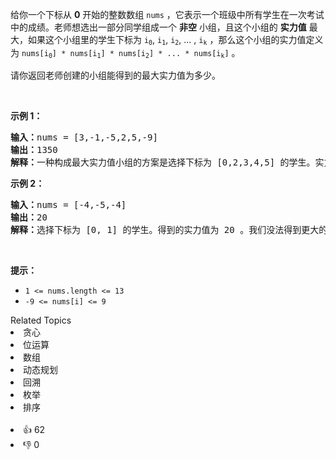 <p>给你一个下标从 <strong>0</strong>&nbsp;开始的整数数组&nbsp;<code>nums</code>&nbsp;，它表示一个班级中所有学生在一次考试中的成绩。老师想选出一部分同学组成一个 <strong>非空</strong>&nbsp;小组，且这个小组的 <strong>实力值</strong>&nbsp;最大，如果这个小组里的学生下标为&nbsp;<code>i<sub>0</sub></code>, <code>i<sub>1</sub></code>, <code>i<sub>2</sub></code>, ... , <code>i<sub>k</sub></code>&nbsp;，那么这个小组的实力值定义为&nbsp;<code>nums[i<sub>0</sub>] * nums[i<sub>1</sub>] * nums[i<sub>2</sub>] * ... * nums[i<sub>k</sub>​]</code>&nbsp;。</p>

<p>请你返回老师创建的小组能得到的最大实力值为多少。</p>

<p>&nbsp;</p>

<p><strong>示例 1：</strong></p>

<pre><b>输入：</b>nums = [3,-1,-5,2,5,-9]
<strong>输出：</strong>1350
<b>解释：</b>一种构成最大实力值小组的方案是选择下标为 [0,2,3,4,5] 的学生。实力值为 3 * (-5) * 2 * 5 * (-9) = 1350 ，这是可以得到的最大实力值。
</pre>

<p><strong>示例 2：</strong></p>

<pre><b>输入：</b>nums = [-4,-5,-4]
<b>输出：</b>20
<b>解释：</b>选择下标为 [0, 1] 的学生。得到的实力值为 20 。我们没法得到更大的实力值。
</pre>

<p>&nbsp;</p>

<p><strong>提示：</strong></p>

<ul> 
 <li><code>1 &lt;= nums.length &lt;= 13</code></li> 
 <li><code>-9 &lt;= nums[i] &lt;= 9</code></li> 
</ul>

<div><div>Related Topics</div><div><li>贪心</li><li>位运算</li><li>数组</li><li>动态规划</li><li>回溯</li><li>枚举</li><li>排序</li></div></div><br><div><li>👍 62</li><li>👎 0</li></div>